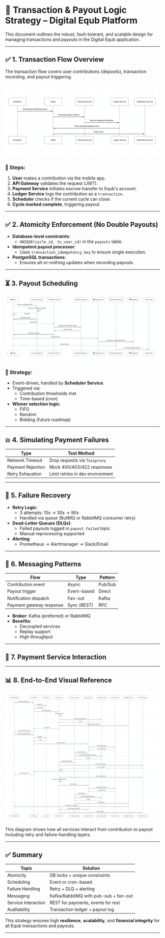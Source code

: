 # 💸 Transaction & Payout Logic Strategy – Digital Equb Platform

This document outlines the robust, fault-tolerant, and scalable design for managing transactions and payouts in the Digital Equb application.

---

## ✅ 1. Transaction Flow Overview

The transaction flow covers user contributions (deposits), transaction recording, and payout triggering.

![Transaction & Payout](./transcation-payout.png)

### 🧾 Steps:
1. **User** makes a contribution via the mobile app.
2. **API Gateway** validates the request (JWT).
3. **Payment Service** initiates escrow transfer to Equb's account.
4. **Ledger Service** logs the contribution as a `transaction`.
5. **Scheduler** checks if the current cycle can close.
6. **Cycle marked complete**, triggering payout.

---

## ✅ 2. Atomicity Enforcement (No Double Payouts)

- **Database-level constraints**:
  - `UNIQUE(cycle_id, to_user_id)` in the `payouts` table.
- **Idempotent payout processor**:
  - Uses `transaction_idempotency_key` to ensure single execution.
- **PostgreSQL transactions**:
  - Ensures all-or-nothing updates when recording payouts.

---

## ⏳ 3. Payout Scheduling

![Payout Flow](./payout.png)

### 🔁 Strategy:
- Event-driven, handled by **Scheduler Service**.
- Triggered via:
  - Contribution thresholds met
  - Time-based (cron)
- **Winner selection logic**:
  - FIFO
  - Random
  - Bidding (future roadmap)

---

## 💥 4. Simulating Payment Failures

| Type                | Test Method                        |
|---------------------|------------------------------------|
| Network Timeout     | Drop requests via `Toxiproxy`      |
| Payment Rejection   | Mock 400/403/422 responses         |
| Retry Exhaustion    | Limit retries in dev environment   |

---

## 🔁 5. Failure Recovery

- **Retry Logic**:
  - 3 attempts: 10s → 30s → 90s
  - Handled via queue (BullMQ or RabbitMQ consumer retry)
- **Dead-Letter Queues (DLQs)**:
  - Failed payouts logged in `payout.failed` topic
  - Manual reprocessing supported
- **Alerting**:
  - Prometheus → Alertmanager → Slack/Email

---

## 📡 6. Messaging Patterns

| Flow                          | Type           | Pattern     |
|-------------------------------|----------------|-------------|
| Contribution event            | Async          | Pub/Sub     |
| Payout trigger                | Event-based    | Direct      |
| Notification dispatch         | Fan-out        | Kafka       |
| Payment gateway response      | Sync (REST)    | RPC         |

- **Broker**: Kafka (preferred) or RabbitMQ
- **Benefits**:
  - Decoupled services
  - Replay support
  - High throughput

---

## 🔌 7. Payment Service Interaction

---

## 📊 8. End-to-End Visual Reference

![End-to-End Transaction Flow](./end-to-end.png)

This diagram shows how all services interact from contribution to payout including retry and failure-handling layers.

---

## ✅ Summary

| Topic                  | Solution                                  |
|------------------------|-------------------------------------------|
| Atomicity              | DB locks + unique constraints             |
| Scheduling             | Event or cron-based                       |
| Failure Handling       | Retry + DLQ + alerting                    |
| Messaging              | Kafka/RabbitMQ with pub-sub + fan-out     |
| Service Interaction    | REST for payments, events for rest        |
| Auditability           | Transaction ledger + payout log           |

This strategy ensures high **resilience**, **scalability**, and **financial integrity** for all Equb transactions and payouts.

---